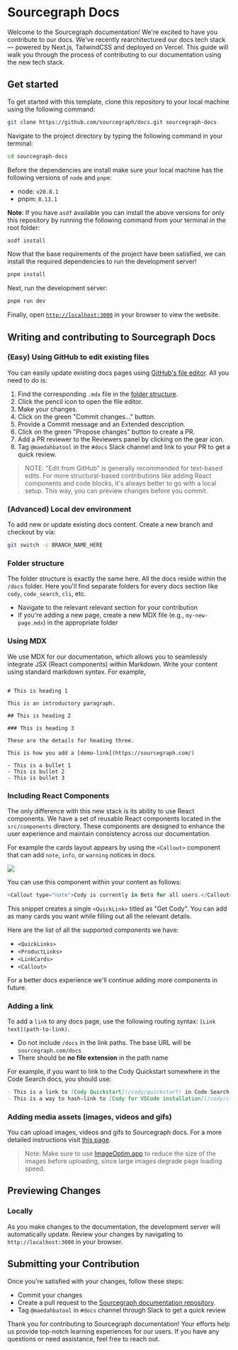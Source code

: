 # Sourcegraph Docs

<!-- Working branch for August Release -->
<!-- This is the PR to ship AI in docs -->

Welcome to the Sourcegraph documentation! We're excited to have you contribute to our docs. We've recently rearchitectured our docs tech stack — powered by Next.js, TailwindCSS and deployed on Vercel. This guide will walk you through the process of contributing to our documentation using the new tech stack.

## Get started

To get started with this template, clone this repository to your local machine using the following command:

```sh
git clone https://github.com/sourcegraph/docs.git sourcegraph-docs
```

Navigate to the project directory by typing the following command in your terminal:

```sh
cd sourcegraph-docs
```

Before the dependencies are install make sure your local machine has the following versions of `node` and `pnpm`:

* node: `v20.8.1`
* pnpm: `8.13.1`

**Note**: If you have `asdf` available you can install the above versions for only this repository by running the following command from your terminal in the root folder:

```sh
asdf install
```

Now that the base requirements of the project have been satisfied, we can install the required dependencies to run the development server!

```sh
pnpm install
```

Next, run the development server:

```sh
pnpm run dev
```

Finally, open [`http://localhost:3000`](http://localhost:3000) in your browser to view the website.

## Writing and contributing to Sourcegraph Docs

### (Easy) Using GitHub to edit existing files
You can easily update existing docs pages using [GitHub's file editor](https://docs.github.com/en/repositories/working-with-files/managing-files/editing-files). All you need to do is:

1. Find the corresponding `.mdx` file in the [folder structure](#folder-structure).
2. Click the pencil icon to open the file editor.
3. Make your changes.
4. Click on the green "Commit changes..." button.
5. Provide a Commit message and an Extended description.
6. Click on the green "Propose changes" button to create a PR.
7. Add a PR reviewer to the Reviewers panel by clicking on the gear icon.
8. Tag `@maedahbatool` in the `#docs` Slack channel and link to your PR to get a quick review.
> NOTE: "Edit from GitHub" is generally recommended for text-based edits. For more structural-based contributions like adding React components and code blocks, it's always better to go with a local setup. This way, you can preview changes before you commit.

### (Advanced) Local dev environment
To add new or update existing docs content. Create a new branch and checkout by via:

```sh
git switch -c BRANCH_NAME_HERE
```

### Folder structure

The folder structure is exactly the same here. All the docs reside within the `/docs` folder. Here you'll find separate folders for every docs section like `cody`, `code_search`, `cli`, etc.

- Navigate to the relevant relevant section for your contribution
- If you're adding a new page, create a new MDX file (e.g., `my-new-page.mdx`) in the appropriate folder

### Using MDX

We use MDX for our documentation, which allows you to seamlessly integrate JSX (React components) within Markdown. Write your content using standard markdown syntax. For example,

```

# This is heading 1

This is an introductory paragraph.

## This is heading 2

### This is heading 3

These are the details for heading three.

This is how you add a [demo-link](https://sourcegraph.com/)

- This is a bullet 1
- This is bullet 2
- This is bullet 3
```

### Including React Components

The only difference with this new stack is its ability to use React components. We have a set of reusable React components located in the `src/components` directory. These components are designed to enhance the user experience and maintain consistency across our documentation.

For example the cards layout appears by using the `<Callout>` component that can add `note`, `info`, or `warning` notices in docs.

![](https://storage.googleapis.com/sourcegraph-assets/Docs/CleanShot%202023-12-12%20at%2012.00.29%402x.png)

You can use this component within your content as follows:

```js
<Callout type="note">Cody is currently in Beta for all users.</Callout>
```

This snippet creates a single `<QuickLink>` titled as "Get Cody". You can add as many cards you want while filling out all the relevant details.

Here are the list of all the supported components we have:

- `<QuickLinks>`
- `<ProductLinks>`
- `<LinkCards>`
- `<Callout>`

For a better docs experience we'll continue adding more components in future.

### Adding a link

To add a `link` to any docs page, use the following routing syntax: `[Link text](path-to-link)`.

- Do not include `/docs` in the link paths. The base URL will be `sourcegraph.com/docs`
- There should be **no file extension** in the path name

For example, if you want to link to the Cody Quickstart somewhere in the Code Search docs, you should use:

```markdown
- This is a link to [Cody Quickstart](/cody/quickstart) in Code Search docs
- This is a way to hash-link to [Cody for VSCode installation](/cody/clients/install-vscode#verifying-the-installation) in Code Search docs
```

### Adding media assets (images, videos and gifs)

You can upload images, videos and gifs to Sourcegraph docs. For a more detailed instructions visit [this page](https://www.notion.so/sourcegraph/How-to-host-blog-assets-using-GCP-file-storage-a2cae02bd0c74166a12eaff5062c41ad).

> Note: Make sure to use [ImageOptim.app](https://imageoptim.com/mac) to reduce the size of the images before uploading, since large images degrade page loading speed.

## Previewing Changes

### Locally

As you make changes to the documentation, the development server will automatically update. Review your changes by navigating to `http://localhost:3000` in your browser.

## Submitting your Contribution

Once you're satisfied with your changes, follow these steps:

- Commit your changes
- Create a pull request to the [Sourcegraph documentation repository](https://github.com/sourcegraph/docs).
- Tag `@maedahbatool` in `#docs` channel through Slack to get a quick review

Thank you for contributing to Sourcegraph documentation! Your efforts help us provide top-notch learning experiences for our users. If you have any questions or need assistance, feel free to reach out.
